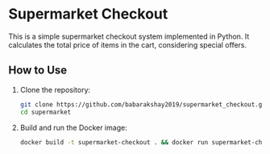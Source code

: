 # Supermarket Checkout

This is a simple supermarket checkout system implemented in Python. It calculates the total price of items in the cart, considering special offers.

## How to Use

1. Clone the repository:

   ```bash
   git clone https://github.com/babarakshay2019/supermarket_checkout.git
   cd supermarket

2. Build and run the Docker image:

    ```bash
    docker build -t supermarket-checkout . && docker run supermarket-checkout
